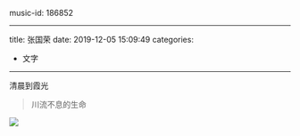 music-id: 186852

---
title: 张国荣
date: 2019-12-05 15:09:49
categories:
- 文字
---

清晨到霞光
>川流不息的生命

![](https://timgsa.baidu.com/timg?image&quality=80&size=b9999_10000&sec=1575461317747&di=8d38f54b33778d0b43396e3b867f72b3&imgtype=0&src=http%3A%2F%2Fn.sinaimg.cn%2Ffront%2F22%2Fw1080h542%2F20180915%2FS4fh-hkahyhx0558678.jpg)
